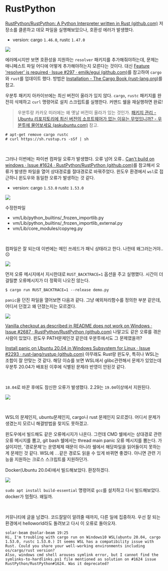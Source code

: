 # RustPython

[RustPython/RustPython: A Python Interpreter written in Rust (github.com)](https://github.com/RustPython/RustPython) 저장소를 클론하고 데모 파일을 실행해보았으나, 호환성 에러가 발생했다.

- version: cargo `1.46.0`, rustc `1.47.0`

![](../img/cargoErr.PNG)

에러메시지만 보면 호환성을 지원하는 `resolver` 패키지를 추가해줘야하는데, 문제는 매니페스트 파일 어디에 어떻게 추가해야하는지 모른다는 것이다. 대신 [Feature 'resolver' is required · Issue #297 · emilk/egui (github.com)](https://github.com/emilk/egui/issues/297)를 참고하여 `cargo`와 `rust`를 업데이트 했다. 방법은 [Installation - The Cargo Book (rust-lang.org)](https://doc.rust-lang.org/cargo/getting-started/installation.html)를 참고. 

우분투 패키지 아카이브에는 최신 버전이 올라가 있지 않다. `cargo`, `rustc` 패키지를 완전히 삭제하고 `curl` 명령어로 설치 스크립트를 실행한다. 커맨드 쉘을 재실행하면 완료!

> 우분투랑 카카오 미러에는 왜 옛날 버전이 올라가 있는 것인가. [패키지 관리 - Ubuntu 리포지토리에 최신 버전의 소프트웨어가 없는 이유는 무엇입니까? - 우분투에 물어보세요 (askubuntu.com)](https://askubuntu.com/questions/151283/why-dont-the-ubuntu-repositories-have-the-latest-versions-of-software) 참고.

```
# apt-get remove cargo rustc
# curl https://sh.rustup.rs -sSf | sh
```

​    

그러나 이번에는 파이썬 컴파일 오류가 발생했다. 오류 넘어 오류.. [Can't build on windows · Issue #1624 · RustPython/RustPython (github.com)](https://github.com/RustPython/RustPython/issues/1624)를 참고해서 오류가 발생한 파일을 열어 상대경로를 절대경로로 바꿔주었다. 윈도우 환경에서 `wsl`로 접근하니 윈도우와 동일한 오류가 발생하는 것 같다.

- version: cargo `1.53.0` rustc `1.53.0`

![](../img/cargoPythonErr.PNG)

수정한파일

- vm/Lib/python_builtins/_frozen_importlib.py
- vm/Lib/python_builtins/_frozen_importlib_external.py
- vm/Lib/core_modules/copyreg.py

​    

컴파일은 잘 되는데 이번에는 메인 쓰레드가 패닉 상태라고 한다. 나한테 왜그러는거야.. :frowning_face: 

![](../img/mainthreadpanic.PNG)

먼저 오류 메시지에서 지시한대로 `RUST_BACKTRACE=1` 옵션을 주고 실행했다. 시간이 더 걸릴뿐 오류메시지가 더 정확히 나오진 않는다.

```
$ cargo run RUST_BACKTRACE=1 --release demo.py
```

`panic`을 던진 파일을 열어보면 다음과 같다. 그냥 예외처리함수를 정의한 부분 같은데, 어디서 던졌고 왜 던졌는지는 모르겠다. 

![](../img/pycode.PNG)

[Vanilla checkout as described in README does not work on Windows · Issue #2687 · RustPython/RustPython (github.com)](https://github.com/RustPython/RustPython/issues/2687) 나말고도 같은 오류를 겪은 사람이 있었다. 윈도우 PATH문제인것 같은데 우분투에서도 그 문제였을까? 

[Install panic on Ubuntu 20.04 in Windows Subsystem for Linux · Issue #2293 · rust-lang/rustup (github.com)](https://github.com/rust-lang/rustup/issues/2293#issuecomment-619248357) 아무래도 Rust랑 윈도우, 특히나 WSL는 조합이 잘 안맞는 것 같다. 해당 이슈를 보면 WSL에서 glibc관련해서 문제가 있었는데 우분투 20.04가 배포된 이후에 식별된 문제라 반영이 안된것 같다.

​    

`18.04`로 바꾼 후에도 참신한 오류가 발생했다. 2.29는 `19.04`이상에서 지원된다.

![](../img/glibcnotfound.PNG)

​    

WSL의 문제인지, ubuntu문제인지, cargo나 rust 문제인지 모르겠다. 어디서 문제가 생겼는지 모르니 해결방법을 찾지도 못하겠고. 

윈도우에서 빌드해도 같은 오류메시지가 나온다.  그런데 CMD 쉘에서는 상대경로 관련 오류 메시지를 뿜고, git bash 쉘에서는 thread main panic 오류 메시지를 뿜는다. 가설이지만, '경로문제'는 운영체제 때문이 아니라 쉘에서 해당파일을 읽어들이지 못하는 게 문제인 것 같다. WSL에 `..`같은 경로도 읽을 수 있게 바뀌면 좋겠다. 아니면 관련 기능을 지원하는 크로스 스크립트를 지원하던가.

Docker(Ubuntu 20.04)에서 빌드해보았다. 환장하겠다. 

![](../img/dockerRustLinkerNotFound.PNG)

`sudo apt install build-essential` 명령어로 `gcc`를 설치하고 다시 빌드해보았다. docker가 멈췄다. 왜일까.

​    

커뮤니티에 글을 남겼다. 코드잘알이 알려줄 때까지, 다른 일에 집중하자. 우선 잘 되는 환경에서 helloworld라도 돌려보고 다시 이 오류로 돌아오자.

```
solar-beam @solar-beam 19:25
Hi, I'm troubling with cargo run on Windows10 WSL(ubuntu 20.04, cargo 1.53.0, rustc 1.53.0.) It seems WSL has a compatibility issue with Rust. Could you share your well-working environments including os/cargo/rust version?
Also, windows cmd shell arouses symlink error, but I cannot find the symlinks-to-hardlinks.ps1 file mentioned as solution on #1624 issue RustPython/RustPython#1624. Was it deprecated?
```
